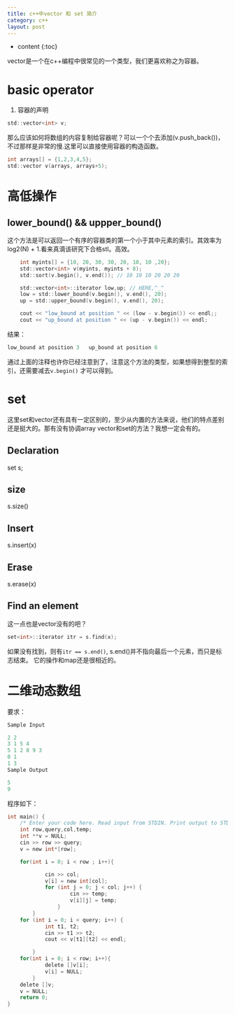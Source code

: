 ```yaml
---
title: c++中vector 和 set 简介
category: c++
layout: post
---
```

* content
{:toc}

vector是一个在c++编程中很常见的一个类型，我们更喜欢称之为容器。

# basic operator
1. 容器的声明
```c
std::vector<int> v;
```
那么应该如何将数组的内容复制给容器呢？可以一个个去添加(v.push_back())，不过那样是非常的慢.这里可以直接使用容器的构造函数。

```c
int arrays[] = {1,2,3,4,5};
std::vector v(arrays, arrays+5);
```

# 高低操作

## lower_bound()  && uppper_bound()
这个方法是可以返回一个有序的容器类的第一个小于其中元素的索引。其效率为log2(N) + 1.看来真滴该研究下合格stl。高效。
```c
	int myints[] = {10, 20, 30, 30, 20, 10, 10 ,20};
	std::vector<int> v(myints, myints + 8);
	std::sort(v.begin(), v.end()); // 10 10 10 20 20 20

	std::vector<int>::iterator low,up; // HERE,^_^
	low = std::lower_bound(v.begin(), v.end(), 20);
	up = std::upper_bound(v.begin(), v.end(), 20);

	cout << "low_bound at position " << (low - v.begin()) << endl;;
	cout << "up_bound at position " << (up - v.begin()) << endl;
```
结果：

```c
low_bound at position 3   up_bound at position 6
```
通过上面的注释也许你已经注意到了，注意这个方法的类型，如果想得到整型的索引，还需要减去`v.begin()`
才可以得到。

# set
这里set和vector还有具有一定区别的，至少从内置的方法来说，他们的特点差别还是挺大的。那有没有协调array
 vector和set的方法？我想一定会有的。

## Declaration
 set<int> s;

## size
 s.size()

## Insert
s.insert(x)

## Erase
s.erase(x)

## Find an element
这一点也是vector没有的吧？
```c
set<int>::iterator itr = s.find(x);
```
如果没有找到，则有`itr == s.end()`, s.end()并不指向最后一个元素，而只是标志结束。
它的操作和map还是很相近的。

# 二维动态数组

要求：
```c
Sample Input

2 2
3 1 5 4
5 1 2 8 9 3
0 1
1 3
Sample Output

5
9
```
程序如下：
```c
int main() {
    /* Enter your code here. Read input from STDIN. Print output to STDOUT */
    int row,query,col,temp;
    int **v = NULL;
    cin >> row >> query;
    v = new int*[row];

    for(int i = 0; i < row ; i++){

            cin >> col;
            v[i] = new int[col];
            for (int j = 0; j < col; j++) {
	                cin >> temp;
	                v[i][j] = temp;
	            }
        }
    for (int i = 0; i < query; i++) {
            int t1, t2;
            cin >> t1 >> t2;
            cout << v[t1][t2] << endl;

        }
    for(int i = 0; i < row; i++){
            delete []v[i];
            v[i] = NULL;
        }
    delete []v;
    v = NULL;
    return 0;
}
```
